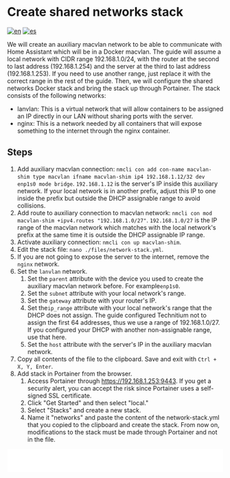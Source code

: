 # Create shared networks stack

[![en](https://img.shields.io/badge/lang-en-blue.svg)](Create%20shared%20networks%20stack.md)
[![es](https://img.shields.io/badge/lang-es-blue.svg)](Create%20shared%20networks%20stack.es.md)

We will create an auxiliary macvlan network to be able to communicate with Home Assistant which will be in a Docker macvlan. The guide will assume a local network with CIDR range 192.168.1.0/24, with the router at the second to last address (192.168.1.254) and the server at the third to last address (192.168.1.253). If you need to use another range, just replace it with the correct range in the rest of the guide. Then, we will configure the shared networks Docker stack and bring the stack up through Portainer. The stack consists of the following networks:

- lanvlan: This is a virtual network that will allow containers to be assigned an IP directly in our LAN without sharing ports with the server.
- nginx: This is a network needed by all containers that will expose something to the internet through the nginx container.

## Steps

1. Add auxiliary macvlan connection: `nmcli con add con-name macvlan-shim type macvlan ifname macvlan-shim ip4 192.168.1.12/32 dev enp1s0 mode bridge`. `192.168.1.12` is the server's IP inside this auxiliary network. If your local network is in another prefix, adjust this IP to one inside the prefix but outside the DHCP assignable range to avoid collisions.
2. Add route to auxiliary connection to macvlan network: `nmcli con mod macvlan-shim +ipv4.routes "192.168.1.0/27"`. `192.168.1.0/27` is the IP range of the macvlan network which matches with the local network's prefix at the same time it is outside the DHCP assignable IP range.
3. Activate auxiliary connection: `nmcli con up macvlan-shim`.
4. Edit the stack file: `nano ./files/network-stack.yml`.
5. If you are not going to expose the server to the internet, remove the `nginx` network.
6. Set the `lanvlan` network.
    1. Set the `parent` attribute with the device you used to create the auxiliary macvlan network before. For example`enp1s0`.
    2. Set the `subnet` attribute with your local network's range.
    3. Set the `gateway` attribute with your router's IP.
    4. Set the`ip_range` attribute with your local network's range that the DHCP does not assign. The guide configured Technitium not to assign the first 64 addresses, thus we use a range of 192.168.1.0/27. If you configured your DHCP with another non-assignable range, use that here.
    5. Set the `host` attribute with the server's IP in the auxiliary macvlan network.
7. Copy all contents of the file to the clipboard. Save and exit with `Ctrl + X, Y, Enter`.
8. Add stack in Portainer from the browser.
    1. Access Portainer through https://192.168.1.253:9443. If you get a security alert, you can accept the risk since Portainer uses a self-signed SSL certificate.
    2. Click "Get Started" and then select "local."
    3. Select "Stacks" and create a new stack.
    4. Name it "networks" and paste the content of the network-stack.yml that you copied to the clipboard and create the stack. From now on, modifications to the stack must be made through Portainer and not in the file.

[<img width="33.3%" src="buttons/prev-Install docker.svg" alt="Install Docker">](Install%20docker.md)[<img width="33.3%" src="buttons/jump-Index.svg" alt="Index">](README.md)[<img width="33.3%" src="buttons/next-Create and configure home assistant stack.svg" alt="Create and configure Home Assistant stack">](Create%20and%20configure%20home%20assistant%20stack.md)
